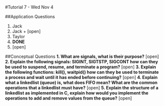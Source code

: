 #Tutorial 7 - Wed Nov 4

##Application Questions

1. Jack
2. Jack + [open]
3. Taylor
4. **DONE**
5. [open]


##Conceptual Questions
**1. What are signals, what is their purpose?**
[open]
**2. Explain the following signals: SIGINT, SIGTSTP, SIGCONT ​how can they be used to suspend, resume, and terminate a program?**
[open]
**3. Explain the following functions: kill(), waitpid()​ how can they be used to terminate a process and wait until it has ended before continuing?**
[open]
**4. Explain what a linked­list​ (queue) is, what does ​FIFO​ mean? What are the common operations that a linked­list must have?**
[open]
**5. Explain the structure of a linked­list as implemented in C, explain how would you implement the operations to add and remove values from the queue?**
[open]

























